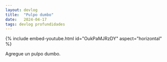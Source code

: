 ```yaml
---
layout: devlog
title:  "Pulpo dumbo"
date:   2024-04-17
tags: devlog profundidades
---
```

{% include embed-youtube.html id="OukPaMJRzDY" aspect="horizontal" %}

Agregue un pulpo dumbo.
